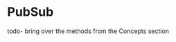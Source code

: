 # PubSub

todo- bring over the methods from the Concepts section

<docmeta name="uniqueID" value="resourcefulpubsub293545">
<docmeta name="displayName" value="PubSub">

